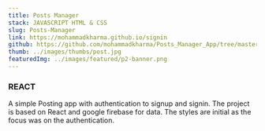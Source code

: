 ```yaml
---
title: Posts Manager
stack: JAVASCRIPT HTML & CSS
slug: Posts-Manager
link: https://mohammadkharma.github.io/signin
github: https://github.com/mohammadkharma/Posts_Manager_App/tree/master/posts-manager
thumb: ../images/thumbs/post.jpg
featuredImg: ../images/featured/p2-banner.png
---
```


### REACT

A simple Posting app with authentication to signup and signin. The project is based on React and google firebase for data. The styles are initial as the focus was on the authentication.
